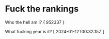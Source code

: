 # Fuck the rankings

Who the hell am I?
{ 952337 }

What fucking year is it?
[ 2024-01-12T00:32:15Z ]
